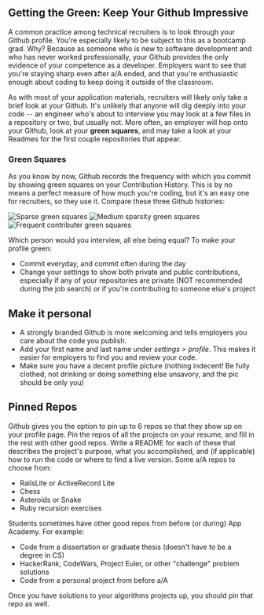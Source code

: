 ## Getting the Green: Keep Your Github Impressive

A common practice among technical recruiters is to look through your Github profile.  You're especially likely to be subject to this as a bootcamp grad.  Why?  Because as someone who is new to software development and who has never worked professionally, your Github provides the only evidence of your competence as a developer.  Employers want to see that you're staying sharp even after a/A ended, and that you're enthusiastic enough about coding to keep doing it outside of the classroom.

As with most of your application materials, recruiters will likely only take a brief look at your Github.  It's unlikely that anyone will dig deeply into your code -- an engineer who's about to interview you may look at a few files in a repository or two, but usually not.  More often, an employer will hop onto your Github, look at your **green squares**, and may take a look at your Readmes for the first couple repositories that appear.

### Green Squares

As you know by now, Github records the frequency with which you commit by showing green squares on your Contribution History.  This is by no means a perfect measure of how much you're coding, but it's an easy one for recruiters, so they use it.  Compare these three Github histories:

![Sparse green squares](https://assets.aaonline.io/fullstack/job-search/application-materials/github/images/green_squares2.png)
![Medium sparsity green squares](https://assets.aaonline.io/fullstack/job-search/application-materials/github/images/green_squares3.png)
![Frequent contributer green squares](https://assets.aaonline.io/fullstack/job-search/application-materials/github/images/green_squares1.png)

Which person would you interview, all else being equal?  To make your profile green:
- Commit everyday, and commit often during the day
- Change your settings to show both private and public contributions, especially if any of your repositories are private (NOT recommended during the job search) or if you're contributing to someone else's project

## Make it personal
* A strongly branded Github is more welcoming and tells employers you
  care about the code you publish.
* Add your first name and last name under *settings > profile*. This
  makes it easier for employers to find you and review your code.
* Make sure you have a decent profile picture (nothing indecent! Be fully clothed, not drinking or doing something else unsavory, and the pic should be only you)

## Pinned Repos

Github gives you the option to pin up to 6 repos so that they show up on your profile page.  Pin the repos of all the projects on your resume, and fill in the rest with other good repos.  Write a README for each of these that describes the project's purpose, what you accomplished, and (if applicable) how to run the code or where to find a live version.  Some a/A repos to choose from:

- RailsLite or ActiveRecord Lite
- Chess
- Asteroids or Snake
- Ruby recursion exercises

Students sometimes have other good repos from before (or during) App Academy.  For example:

- Code from a dissertation or graduate thesis (doesn't have to be a degree in CS)
- HackerRank, CodeWars, Project Euler, or other "challenge" problem solutions
- Code from a personal project from before a/A

Once you have solutions to your algorithms projects up, you should pin that repo as well.
